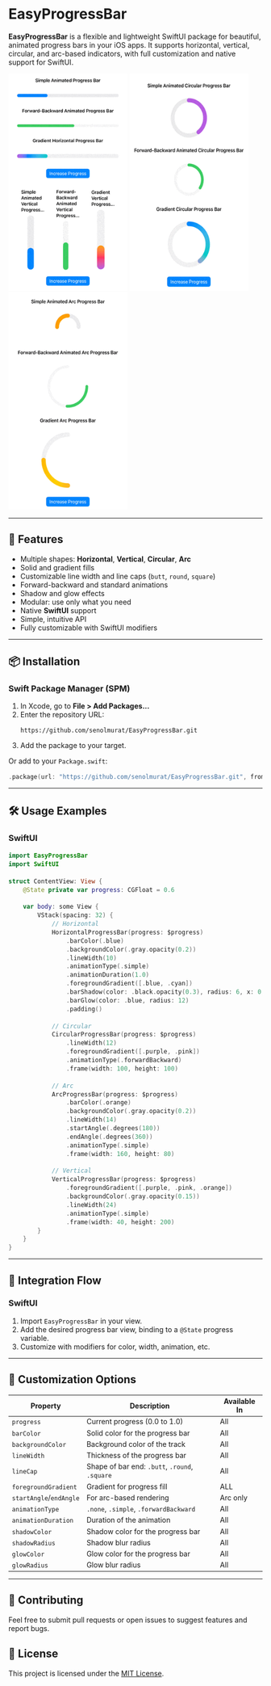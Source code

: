 # EasyProgressBar

**EasyProgressBar** is a flexible and lightweight SwiftUI package for beautiful, animated progress bars in your iOS apps. It supports horizontal, vertical, circular, and arc-based indicators, with full customization and native support for SwiftUI.

<img src="https://github.com/senolmurat/EasyProgressBar/blob/main/assets/horizontal_vertical.gif" width="236" height="430" /> <img src="https://github.com/senolmurat/EasyProgressBar/blob/main/assets/circular.gif" width="236" height="430" /> <img src="https://github.com/senolmurat/EasyProgressBar/blob/main/assets/arc.gif" width="236" height="430" />

---

## 🚀 Features

- Multiple shapes: **Horizontal**, **Vertical**, **Circular**, **Arc**
- Solid and gradient fills
- Customizable line width and line caps (`butt`, `round`, `square`)
- Forward-backward and standard animations
- Shadow and glow effects
- Modular: use only what you need
- Native **SwiftUI** support
- Simple, intuitive API
- Fully customizable with SwiftUI modifiers

---

## 📦 Installation

### Swift Package Manager (SPM)

1. In Xcode, go to **File > Add Packages...**
2. Enter the repository URL:
   ```
   https://github.com/senolmurat/EasyProgressBar.git
   ```
3. Add the package to your target.

Or add to your `Package.swift`:

```swift
.package(url: "https://github.com/senolmurat/EasyProgressBar.git", from: "1.0.0")
```

---

## 🛠 Usage Examples

### SwiftUI

```swift
import EasyProgressBar
import SwiftUI

struct ContentView: View {
    @State private var progress: CGFloat = 0.6

    var body: some View {
        VStack(spacing: 32) {
            // Horizontal
            HorizontalProgressBar(progress: $progress)
                .barColor(.blue)
                .backgroundColor(.gray.opacity(0.2))
                .lineWidth(10)
                .animationType(.simple)
                .animationDuration(1.0)
                .foregroundGradient([.blue, .cyan])
                .barShadow(color: .black.opacity(0.3), radius: 6, x: 0, y: 2)
                .barGlow(color: .blue, radius: 12)
                .padding()

            // Circular
            CircularProgressBar(progress: $progress)
                .lineWidth(12)
                .foregroundGradient([.purple, .pink])
                .animationType(.forwardBackward)
                .frame(width: 100, height: 100)

            // Arc
            ArcProgressBar(progress: $progress)
                .barColor(.orange)
                .backgroundColor(.gray.opacity(0.2))
                .lineWidth(14)
                .startAngle(.degrees(180))
                .endAngle(.degrees(360))
                .animationType(.simple)
                .frame(width: 160, height: 80)

            // Vertical
            VerticalProgressBar(progress: $progress)
                .foregroundGradient([.purple, .pink, .orange])
                .backgroundColor(.gray.opacity(0.15))
                .lineWidth(24)
                .animationType(.simple)
                .frame(width: 40, height: 200)
        }
    }
}
```

---

## 🔗 Integration Flow

### SwiftUI
1. Import `EasyProgressBar` in your view.
2. Add the desired progress bar view, binding to a `@State` progress variable.
3. Customize with modifiers for color, width, animation, etc.

---

## 🎨 Customization Options

| Property              | Description                                  | Available In         |
|-----------------------|----------------------------------------------|----------------------|
| `progress`            | Current progress (0.0 to 1.0)                | All                  |
| `barColor`            | Solid color for the progress bar             | All                  |
| `backgroundColor`     | Background color of the track                | All                  |
| `lineWidth`           | Thickness of the progress bar                | All                  |
| `lineCap`             | Shape of bar end: `.butt`, `.round`, `.square` | All               |
| `foregroundGradient`  | Gradient for progress fill                   | ALL                  |
| `startAngle`/`endAngle` | For arc-based rendering                    | Arc only             |
| `animationType`       | `.none`, `.simple`, `.forwardBackward`       | All                  |
| `animationDuration`   | Duration of the animation                    | All                  |
| `shadowColor`         | Shadow color for the progress bar            | All                  |
| `shadowRadius`        | Shadow blur radius                           | All                  |
| `glowColor`           | Glow color for the progress bar              | All                  |
| `glowRadius`          | Glow blur radius                             | All                  |

---

## 🤝 Contributing
Feel free to submit pull requests or open issues to suggest features and report bugs.

## 📄 License

This project is licensed under the [MIT License](LICENSE.txt). 
